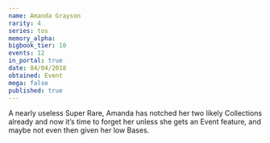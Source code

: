 ```yaml
---
name: Amanda Grayson
rarity: 4
series: tos
memory_alpha:
bigbook_tier: 10
events: 12
in_portal: true
date: 04/04/2018
obtained: Event
mega: false
published: true
---
```


A nearly useless Super Rare, Amanda has notched her two likely Collections already and now it’s time to forget her unless she gets an Event feature, and maybe not even then given her low Bases.
